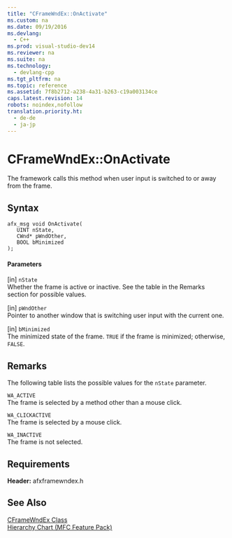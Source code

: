 ```yaml
---
title: "CFrameWndEx::OnActivate"
ms.custom: na
ms.date: 09/19/2016
ms.devlang: 
  - C++
ms.prod: visual-studio-dev14
ms.reviewer: na
ms.suite: na
ms.technology: 
  - devlang-cpp
ms.tgt_pltfrm: na
ms.topic: reference
ms.assetid: 7f8b2712-a238-4a31-b263-c19a003134ce
caps.latest.revision: 14
robots: noindex,nofollow
translation.priority.ht: 
  - de-de
  - ja-jp
---
```

# CFrameWndEx::OnActivate
The framework calls this method when user input is switched to or away from the frame.  
  
## Syntax  
  
```  
afx_msg void OnActivate(  
   UINT nState,  
   CWnd* pWndOther,  
   BOOL bMinimized  
);  
```  
  
#### Parameters  
 [in] `nState`  
 Whether the frame is active or inactive. See the table in the Remarks section for possible values.  
  
 [in] `pWndOther`  
 Pointer to another window that is switching user input with the current one.  
  
 [in] `bMinimized`  
 The minimized state of the frame. `TRUE` if the frame is minimized; otherwise, `FALSE`.  
  
## Remarks  
 The following table lists the possible values for the `nState` parameter.  
  
 `WA_ACTIVE`  
 The frame is selected by a method other than a mouse click.  
  
 `WA_CLICKACTIVE`  
 The frame is selected by a mouse click.  
  
 `WA_INACTIVE`  
 The frame is not selected.  
  
## Requirements  
 **Header:** afxframewndex.h  
  
## See Also  
 [CFrameWndEx Class](../vs140/CFrameWndEx-Class.md)   
 [Hierarchy Chart (MFC Feature Pack)](../vs140/Hierarchy-Chart.md)